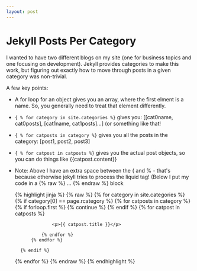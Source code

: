 ```yaml
---
layout: post
---
```


# Jekyll Posts Per Category

I wanted to have two different blogs on my site (one for business topics and one focusing on development). Jekyll provides categories to make this work, but figuring out exactly how to move through posts in a given category was non-trivial.

A few key points:
* A for loop for an object gives you an array, where the first elment is a name. So, you generally need to treat that element differently.
* `{ % for category in site.categories %}` gives you: [[cat0name, cat0posts], [cat1name, cat1posts]...] (or something like that!
* `{ % for catposts in category %}` gives you all the posts in the category: [post1, post2, post3]
* `{ % for catpost in catposts %}` gives you the actual post objects, so you can do things like {{catpost.content}}
* Note: Above I have an extra space between the { and % - that's because otherwise jekyll tries to process the liquid tag!  (Below I put my code in a {% raw %} ... {% endraw %} block


    {% highlight jinja %}
    {% raw %}
    {% for category in site.categories %}
        {% if category[0] == page.rcategory %}
            {% for catposts in category %}
                {% if forloop.first %}
                    {% continue %}
                {% endif %}
                {% for catpost in catposts %}

                    <p>{{ catpost.title }}</p>

                {% endfor %}
            {% endfor %}

        {% endif %}
    {% endfor %}
    {% endraw %}
    {% endhighlight %}
